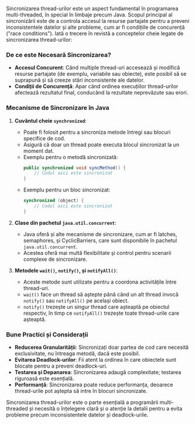 Sincronizarea thread-urilor este un aspect fundamental în programarea multi-threaded, în special în limbaje precum Java. Scopul principal al sincronizării este de a controla accesul la resurse partajate pentru a preveni inconsistentele datelor și alte probleme, cum ar fi condițiile de concurență ("race conditions"). Iată o trecere în revistă a conceptelor cheie legate de sincronizarea thread-urilor:

### De ce este Necesară Sincronizarea?
- **Accesul Concurent**: Când multiple thread-uri accesează și modifică resurse partajate (de exemplu, variabile sau obiecte), este posibil să se suprapună și să creeze stări inconsistente ale datelor.
- **Condiții de Concurență**: Apar când ordinea execuțiilor thread-urilor afectează rezultatul final, conducând la rezultate neprevăzute sau erori.

### Mecanisme de Sincronizare în Java
1. **Cuvântul cheie `synchronized`**:
   - Poate fi folosit pentru a sincroniza metode întregi sau blocuri specifice de cod.
   - Asigură că doar un thread poate executa blocul sincronizat la un moment dat.
   - Exemplu pentru o metodă sincronizată:
     ```java
     public synchronized void syncMethod() {
         // Codul aici este sincronizat
     }
     ```
   - Exemplu pentru un bloc sincronizat:
     ```java
     synchronized (object) {
         // Codul aici este sincronizat
     }
     ```

2. **Clase din pachetul `java.util.concurrent`**:
   - Java oferă și alte mecanisme de sincronizare, cum ar fi latches, semaphores, și CyclicBarriers, care sunt disponibile în pachetul `java.util.concurrent`.
   - Acestea oferă mai multă flexibilitate și control pentru scenarii complexe de sincronizare.

3. **Metodele `wait()`, `notify()`, și `notifyAll()`**:
   - Aceste metode sunt utilizate pentru a coordona activitățile între thread-uri.
   - `wait()` face un thread să aștepte până când un alt thread invocă `notify()` sau `notifyAll()` pe același obiect.
   - `notify()` trezește un singur thread care așteaptă pe obiectul respectiv, în timp ce `notifyAll()` trezește toate thread-urile care așteaptă.

### Bune Practici și Considerații
- **Reducerea Granularității**: Sincronizați doar partea de cod care necesită exclusivitate, nu întreaga metodă, dacă este posibil.
- **Evitarea Deadlock-urilor**: Fii atent la ordinea în care obiectele sunt blocate pentru a preveni deadlock-uri.
- **Testarea și Depanarea**: Sincronizarea adaugă complexitate; testarea riguroasă este esențială.
- **Performanță**: Sincronizarea poate reduce performanța, deoarece thread-urile pot aștepta să intre în blocuri sincronizate.

Sincronizarea thread-urilor este o parte esențială a programării multi-threaded și necesită o înțelegere clară și o atenție la detalii pentru a evita probleme precum inconsistentele datelor și deadlock-urile.
